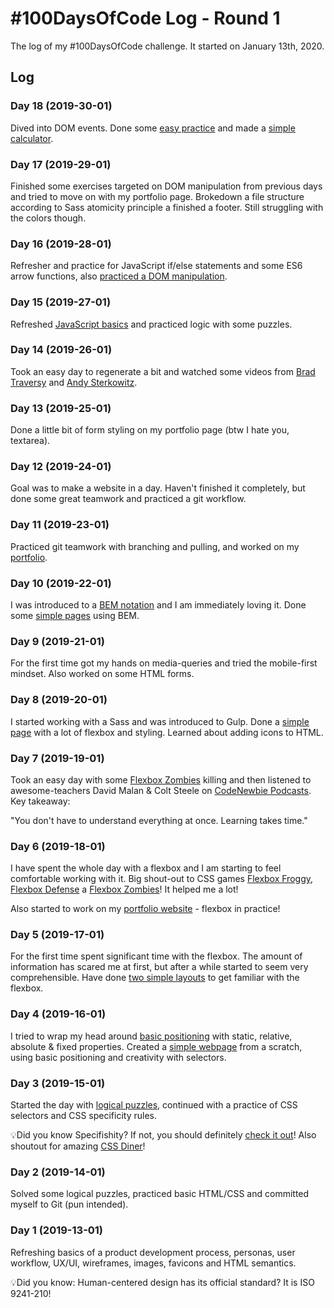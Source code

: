 # \#100DaysOfCode Log - Round 1

The log of my #100DaysOfCode challenge. It started on January 13th, 2020.

## Log

### Day 18 (2019-30-01)
Dived into DOM events. Done some [easy practice](https://github.com/PetrBelecky/bootcamp-excercises/tree/master/day-14-javascript/timers-practice) and made a [simple calculator](https://github.com/PetrBelecky/bootcamp-excercises/tree/master/day-14-javascript/calculator-advanced).

### Day 17 (2019-29-01)
Finished some exercises targeted on DOM manipulation from previous days and tried to move on with my portfolio page. Brokedown a file structure according to Sass atomicity principle a finished a footer. Still struggling with the colors though. 

### Day 16 (2019-28-01)
Refresher and practice for JavaScript if/else statements and some ES6 arrow functions, also [practiced a DOM manipulation](https://github.com/PetrBelecky/bootcamp-excercises/tree/master/day-12-javascript).  

### Day 15 (2019-27-01)
Refreshed [JavaScript basics](https://github.com/PetrBelecky/bootcamp-excercises/tree/master/day-11-javascript/js-exercise) and practiced logic with some puzzles.

### Day 14 (2019-26-01) 
Took an easy day to regenerate a bit and watched some videos from [Brad Traversy](https://www.youtube.com/channel/UC29ju8bIPH5as8OGnQzwJyA) and [Andy Sterkowitz](https://www.youtube.com/channel/UCZ9qFEC82qM6Pk-54Q4TVWA). 

### Day 13 (2019-25-01)
Done a little bit of form styling on my portfolio page (btw I hate you, textarea).

### Day 12 (2019-24-01)
Goal was to make a website in a day. Haven't finished it completely, but done some great teamwork and practiced a git workflow. 

### Day 11 (2019-23-01)
Practiced git teamwork with branching and pulling, and worked on my [portfolio](https://github.com/PetrBelecky/portfolio).

### Day 10 (2019-22-01)
I was introduced to a [BEM notation](http://getbem.com/introduction/) and I am immediately loving it. Done some [simple pages](https://github.com/PetrBelecky/bootcamp-excercises/tree/master/day-08-html-css) using BEM. 

### Day 9 (2019-21-01)
For the first time got my hands on media-queries and tried the mobile-first mindset. Also worked on some HTML forms.  

### Day 8 (2019-20-01)
I started working with a Sass and was introduced to Gulp. Done a [simple page](https://github.com/PetrBelecky/bootcamp-excercises/tree/master/day-06-css/sass-excercise) with a lot of flexbox and styling. Learned about adding icons to HTML. 

### Day 7 (2019-19-01)
Took an easy day with some [Flexbox Zombies](https://mastery.games/p/flexbox-zombies) killing and then listened to awesome-teachers David Malan & Colt Steele on [CodeNewbie Podcasts](https://www.codenewbie.org/podcast). Key takeaway: 

"You don't have to understand everything at once. Learning takes time."

### Day 6 (2019-18-01)
I have spent the whole day with a flexbox and I am starting to feel comfortable working with it. Big shout-out to CSS games [Flexbox Froggy](http://flexboxfroggy.com/), [Flexbox Defense](http://www.flexboxdefense.com/) a [Flexbox Zombies](https://mastery.games/p/flexbox-zombies)! It helped me a lot! 

Also started to work on my [portfolio website](https://github.com/PetrBelecky/portfolio) - flexbox in practice! 

### Day 5 (2019-17-01)
For the first time spent significant time with the flexbox. The amount of information has scared me at first, but after a while started to seem very comprehensible. Have done [two simple layouts](https://github.com/PetrBelecky/bootcamp-excercises/tree/master/day-05-css) to get familiar with the flexbox.    

### Day 4 (2019-16-01)
I tried to wrap my head around [basic positioning](https://github.com/PetrBelecky/bootcamp-excercises/tree/master/day-04-html-css) with static, relative, absolute & fixed properties. Created a [simple webpage](https://github.com/piedaddy/Kindergarten) from a scratch, using basic positioning and creativity with selectors.  

### Day 3 (2019-15-01)
Started the day with [logical puzzles](https://brilliant.org/daily-problems/), continued with a practice of CSS selectors and CSS specificity rules. 

💡Did you know Specifishity? If not, you should definitely [check it out](https://specifishity.com/)! Also shoutout for amazing [CSS Diner](https://flukeout.github.io/)!


### Day 2 (2019-14-01)
Solved some logical puzzles, practiced basic HTML/CSS and committed myself to Git (pun intended).

### Day 1 (2019-13-01)
Refreshing basics of a product development process, personas, user workflow, UX/UI, wireframes, images, favicons and HTML semantics.

💡Did you know: Human-centered design has its official standard? It is ISO 9241-210! 

